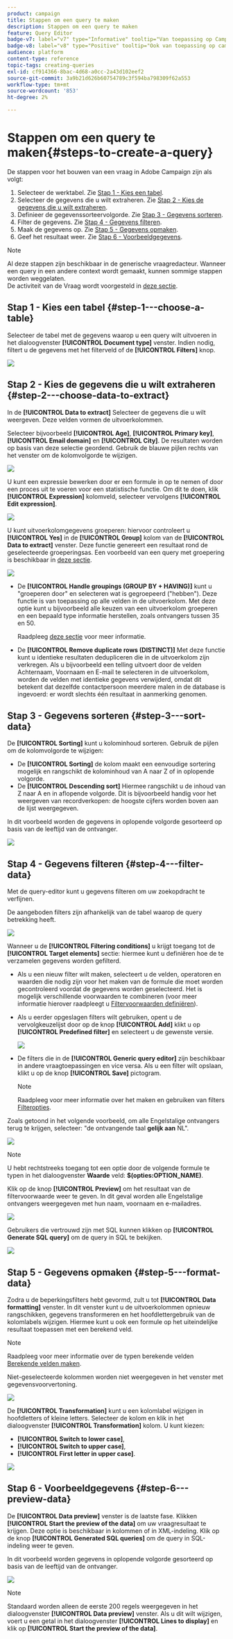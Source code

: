 ```yaml
---
product: campaign
title: Stappen om een query te maken
description: Stappen om een query te maken
feature: Query Editor
badge-v7: label="v7" type="Informative" tooltip="Van toepassing op Campaign Classic v7"
badge-v8: label="v8" type="Positive" tooltip="Ook van toepassing op campagne v8"
audience: platform
content-type: reference
topic-tags: creating-queries
exl-id: cf914366-8bac-4d68-a0cc-2a43d102eef2
source-git-commit: 3a9b21d626b60754789c3f594ba798309f62a553
workflow-type: tm+mt
source-wordcount: '853'
ht-degree: 2%

---
```


# Stappen om een query te maken{#steps-to-create-a-query}



De stappen voor het bouwen van een vraag in Adobe Campaign zijn als volgt:

1. Selecteer de werktabel. Zie [Stap 1 - Kies een tabel](#step-1---choose-a-table).
1. Selecteer de gegevens die u wilt extraheren. Zie [Stap 2 - Kies de gegevens die u wilt extraheren](#step-2---choose-data-to-extract).
1. Definieer de gegevenssorteervolgorde. Zie [Stap 3 - Gegevens sorteren](#step-3---sort-data).
1. Filter de gegevens. Zie [Stap 4 - Gegevens filteren](#step-4---filter-data).
1. Maak de gegevens op. Zie [Stap 5 - Gegevens opmaken](#step-5---format-data).
1. Geef het resultaat weer. Zie [Stap 6 - Voorbeeldgegevens](#step-6---preview-data).

>[!NOTE]
>
>Al deze stappen zijn beschikbaar in de generische vraagredacteur. Wanneer een query in een andere context wordt gemaakt, kunnen sommige stappen worden weggelaten.\
>De activiteit van de Vraag wordt voorgesteld in [deze sectie](../../workflow/using/query.md).

## Stap 1 - Kies een tabel {#step-1---choose-a-table}

Selecteer de tabel met de gegevens waarop u een query wilt uitvoeren in het dialoogvenster **[!UICONTROL Document type]** venster. Indien nodig, filtert u de gegevens met het filterveld of de **[!UICONTROL Filters]** knop.

![](assets/query_editor_nveau_21.png)

## Stap 2 - Kies de gegevens die u wilt extraheren {#step-2---choose-data-to-extract}

In de **[!UICONTROL Data to extract]** Selecteer de gegevens die u wilt weergeven. Deze velden vormen de uitvoerkolommen.

Selecteer bijvoorbeeld **[!UICONTROL Age]**, **[!UICONTROL Primary key]**, **[!UICONTROL Email domain]** en **[!UICONTROL City]**. De resultaten worden op basis van deze selectie geordend. Gebruik de blauwe pijlen rechts van het venster om de kolomvolgorde te wijzigen.

![](assets/query_editor_nveau_01.png)

U kunt een expressie bewerken door er een formule in op te nemen of door een proces uit te voeren voor een statistische functie. Om dit te doen, klik **[!UICONTROL Expression]** kolomveld, selecteer vervolgens **[!UICONTROL Edit expression]**.

![](assets/query_editor_nveau_97.png)

U kunt uitvoerkolomgegevens groeperen: hiervoor controleert u **[!UICONTROL Yes]** in de **[!UICONTROL Group]** kolom van de **[!UICONTROL Data to extract]** venster. Deze functie genereert een resultaat rond de geselecteerde groeperingsas. Een voorbeeld van een query met groepering is beschikbaar in [deze sectie](../../workflow/using/querying-delivery-information.md).

![](assets/query_editor_nveau_56.png)

* De **[!UICONTROL Handle groupings (GROUP BY + HAVING)]** kunt u &quot;groeperen door&quot; en selecteren wat is gegroepeerd (&quot;hebben&quot;). Deze functie is van toepassing op alle velden in de uitvoerkolom. Met deze optie kunt u bijvoorbeeld alle keuzen van een uitvoerkolom groeperen en een bepaald type informatie herstellen, zoals ontvangers tussen 35 en 50.

  Raadpleeg [deze sectie](../../workflow/using/querying-using-grouping-management.md) voor meer informatie.

* De **[!UICONTROL Remove duplicate rows (DISTINCT)]** Met deze functie kunt u identieke resultaten dedupliceren die in de uitvoerkolom zijn verkregen. Als u bijvoorbeeld een telling uitvoert door de velden Achternaam, Voornaam en E-mail te selecteren in de uitvoerkolom, worden de velden met identieke gegevens verwijderd, omdat dit betekent dat dezelfde contactpersoon meerdere malen in de database is ingevoerd: er wordt slechts één resultaat in aanmerking genomen.

## Stap 3 - Gegevens sorteren {#step-3---sort-data}

De **[!UICONTROL Sorting]** kunt u kolominhoud sorteren. Gebruik de pijlen om de kolomvolgorde te wijzigen:

* De **[!UICONTROL Sorting]** de kolom maakt een eenvoudige sortering mogelijk en rangschikt de kolominhoud van A naar Z of in oplopende volgorde.
* De **[!UICONTROL Descending sort]** Hiermee rangschikt u de inhoud van Z naar A en in aflopende volgorde. Dit is bijvoorbeeld handig voor het weergeven van recordverkopen: de hoogste cijfers worden boven aan de lijst weergegeven.

In dit voorbeeld worden de gegevens in oplopende volgorde gesorteerd op basis van de leeftijd van de ontvanger.

![](assets/query_editor_nveau_57.png)

## Stap 4 - Gegevens filteren {#step-4---filter-data}

Met de query-editor kunt u gegevens filteren om uw zoekopdracht te verfijnen.

De aangeboden filters zijn afhankelijk van de tabel waarop de query betrekking heeft.

![](assets/query_editor_nveau_09.png)

Wanneer u de **[!UICONTROL Filtering conditions]** u krijgt toegang tot de **[!UICONTROL Target elements]** sectie: hiermee kunt u definiëren hoe de te verzamelen gegevens worden gefilterd.

* Als u een nieuw filter wilt maken, selecteert u de velden, operatoren en waarden die nodig zijn voor het maken van de formule die moet worden gecontroleerd voordat de gegevens worden geselecteerd. Het is mogelijk verschillende voorwaarden te combineren (voor meer informatie hierover raadpleegt u [Filtervoorwaarden definiëren](../../platform/using/defining-filter-conditions.md)).
* Als u eerder opgeslagen filters wilt gebruiken, opent u de vervolgkeuzelijst door op de knop **[!UICONTROL Add]** klikt u op **[!UICONTROL Predefined filter]** en selecteert u de gewenste versie.

  ![](assets/query_editor_15.png)

* De filters die in de **[!UICONTROL Generic query editor]** zijn beschikbaar in andere vraagtoepassingen en vice versa. Als u een filter wilt opslaan, klikt u op de knop **[!UICONTROL Save]** pictogram.

  >[!NOTE]
  >
  >Raadpleeg voor meer informatie over het maken en gebruiken van filters [Filteropties](../../platform/using/filtering-options.md).

Zoals getoond in het volgende voorbeeld, om alle Engelstalige ontvangers terug te krijgen, selecteer: &quot;de ontvangende taal **gelijk aan** NL&quot;.

![](assets/query_editor_nveau_89.png)

>[!NOTE]
>
>U hebt rechtstreeks toegang tot een optie door de volgende formule te typen in het dialoogvenster **Waarde** veld: **$(opties:OPTION_NAME)**.

Klik op de knop **[!UICONTROL Preview]** om het resultaat van de filtervoorwaarde weer te geven. In dit geval worden alle Engelstalige ontvangers weergegeven met hun naam, voornaam en e-mailadres.

![](assets/query_editor_nveau_98.png)

Gebruikers die vertrouwd zijn met SQL kunnen klikken op **[!UICONTROL Generate SQL query]** om de query in SQL te bekijken.

![](assets/query_editor_nveau_99.png)

## Stap 5 - Gegevens opmaken {#step-5---format-data}

Zodra u de beperkingsfilters hebt gevormd, zult u tot **[!UICONTROL Data formatting]** venster. In dit venster kunt u de uitvoerkolommen opnieuw rangschikken, gegevens transformeren en het hoofdlettergebruik van de kolomlabels wijzigen. Hiermee kunt u ook een formule op het uiteindelijke resultaat toepassen met een berekend veld.

>[!NOTE]
>
>Raadpleeg voor meer informatie over de typen berekende velden [Berekende velden maken](../../platform/using/defining-filter-conditions.md#creating-calculated-fields).

Niet-geselecteerde kolommen worden niet weergegeven in het venster met gegevensvoorvertoning.

![](assets/query_editor_nveau_10.png)

De **[!UICONTROL Transformation]** kunt u een kolomlabel wijzigen in hoofdletters of kleine letters. Selecteer de kolom en klik in het dialoogvenster **[!UICONTROL Transformation]** kolom. U kunt kiezen:

* **[!UICONTROL Switch to lower case]**,
* **[!UICONTROL Switch to upper case]**,
* **[!UICONTROL First letter in upper case]**.

![](assets/query_editor_nveau_42.png)

## Stap 6 - Voorbeeldgegevens {#step-6---preview-data}

De **[!UICONTROL Data preview]** venster is de laatste fase. Klikken **[!UICONTROL Start the preview of the data]** om uw vraagresultaat te krijgen. Deze optie is beschikbaar in kolommen of in XML-indeling. Klik op de knop **[!UICONTROL Generated SQL queries]** om de query in SQL-indeling weer te geven.

In dit voorbeeld worden gegevens in oplopende volgorde gesorteerd op basis van de leeftijd van de ontvanger.

![](assets/query_editor_nveau_11.png)

>[!NOTE]
>
>Standaard worden alleen de eerste 200 regels weergegeven in het dialoogvenster **[!UICONTROL Data preview]** venster. Als u dit wilt wijzigen, voert u een getal in het dialoogvenster **[!UICONTROL Lines to display]** en klik op **[!UICONTROL Start the preview of the data]**.
